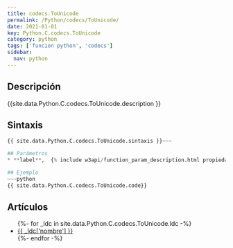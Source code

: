 ```yaml
---
title: codecs.ToUnicode
permalink: /Python/codecs/ToUnicode/
date: 2021-01-01
key: Python.C.codecs.ToUnicode
category: python
tags: ['funcion python', 'codecs']
sidebar: 
  nav: python
---
```


## Descripción
{{site.data.Python.C.codecs.ToUnicode.description }}

## Sintaxis
~~~python
{{ site.data.Python.C.codecs.ToUnicode.sintaxis }}~~~

## Parámetros
* **label**,  {% include w3api/function_param_description.html propiedad=site.data.Python.C.codecs.ToUnicode valor="label" %}

## Ejemplo
~~~python
{{ site.data.Python.C.codecs.ToUnicode.code}}
~~~

## Artículos
<ul>
{%- for _ldc in site.data.Python.C.codecs.ToUnicode.ldc -%}
   <li>
       <a href="{{_ldc['url'] }}">{{ _ldc['nombre'] }}</a>
   </li>
{%- endfor -%}
</ul>
